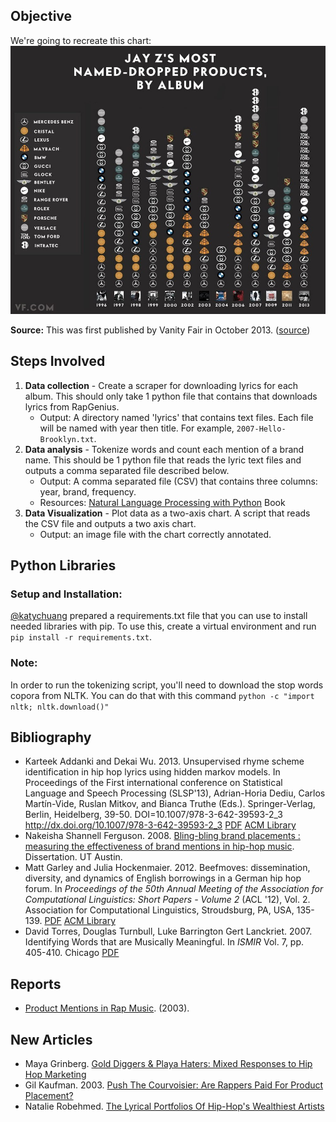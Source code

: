 Objective
---

We're going to recreate this chart: 
![](original.jpg)

**Source:** This was first published by Vanity Fair in October 2013. ([source](http://www.vanityfair.com/hollywood/2013/10/jay-z-brands-song-chart))

Steps Involved
---

1. **Data collection** - Create a scraper for downloading lyrics for each album. This should only take 1 python file that contains that downloads lyrics from RapGenius.
	- Output:  A directory named 'lyrics' that contains text files. Each file will be named with year then title. For example, `2007-Hello-Brooklyn.txt`.
2. **Data analysis** - Tokenize words and count each mention of a brand name. This should be 1 python file that reads the lyric text files and outputs a comma separated file described below.
	- Output: A comma separated file (CSV) that contains three columns: year, brand, frequency.
	- Resources: [Natural Language Processing with Python](http://www.nltk.org/book/) Book
3. **Data Visualization** - Plot data as a two-axis chart. A script that reads the CSV file and outputs a two axis chart. 
	- Output: an image file with the chart correctly annotated.


Python Libraries
---

### Setup and Installation: 

[@katychuang](http://github.com/katychuang) prepared a requirements.txt file that you can use to install needed libraries with pip. To use this, create a virtual environment and run `pip install -r requirements.txt`.

### Note: 

In order to run the tokenizing script, you'll need to download the stop words copora from NLTK. You can do that with this command `python -c "import nltk; nltk.download()"`


Bibliography
---

* Karteek Addanki and Dekai Wu. 2013. Unsupervised rhyme scheme identification in hip hop lyrics using hidden markov models. In Proceedings of the First international conference on Statistical Language and Speech Processing (SLSP'13), Adrian-Horia Dediu, Carlos Martín-Vide, Ruslan Mitkov, and Bianca Truthe (Eds.). Springer-Verlag, Berlin, Heidelberg, 39-50. DOI=10.1007/978-3-642-39593-2_3 http://dx.doi.org/10.1007/978-3-642-39593-2_3 [PDF](http://www.cs.ust.hk/~dekai/library/WU_Dekai/AddankiWu_Slsp2013.pdf) [ACM Library](http://dl.acm.org/citation.cfm?id=2530107)
* Nakeisha Shannell Ferguson. 2008. [Bling-bling brand placements : measuring the effectiveness of brand mentions in hip-hop music](http://repositories.lib.utexas.edu/handle/2152/17959). Dissertation. UT Austin.
* Matt Garley and Julia Hockenmaier. 2012. Beefmoves: dissemination, diversity, and dynamics of English borrowings in a German hip hop forum. In *Proceedings of the 50th Annual Meeting of the Association for Computational Linguistics: Short Papers - Volume 2* (ACL '12), Vol. 2. Association for Computational Linguistics, Stroudsburg, PA, USA, 135-139. [PDF](http://www.aclweb.org/anthology/P12-2027) [ACM Library](http://dl.acm.org/citation.cfm?id=2390699)
* David Torres, Douglas Turnbull, Luke Barrington Gert Lanckriet. 2007. Identifying Words that are Musically Meaningful. In *ISMIR* Vol. 7, pp. 405-410. Chicago [PDF](http://cseweb.ucsd.edu/~datorres/bibs/MusicVocab_ISMIR07.pdf)

Reports
---

* [Product Mentions in Rap Music](http://www.uic.edu/orgs/kbc/hiphop/mentions.htm). (2003).

New Articles
---

* Maya Grinberg. [Gold Diggers & Playa Haters: Mixed Responses to Hip Hop Marketing](http://cf.rims.org/Magazine/PrintTemplate.cfm?AID=3287)
* Gil Kaufman. 2003. [Push The Courvoisier: Are Rappers Paid For Product Placement?](http://www.mtv.com/news/1472393/push-the-courvoisier-are-rappers-paid-for-product-placement/)
* Natalie Robehmed. [The Lyrical Portfolios Of Hip-Hop's Wealthiest Artists](http://www.forbes.com/sites/natalierobehmed/2014/04/16/the-lyrical-portfolios-of-hip-hops-wealthiest-artists/)

